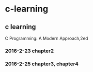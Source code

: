 # c-learning
c learning
------------------------------------
C Programming: A Modern Approach,2ed

### 2016-2-23 chapter2

### 2016-2-25 chapter3, chapter4
